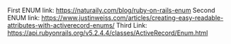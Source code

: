 
First ENUM link: https://naturaily.com/blog/ruby-on-rails-enum
Second ENUM link: https://www.justinweiss.com/articles/creating-easy-readable-attributes-with-activerecord-enums/
Third Link: https://api.rubyonrails.org/v5.2.4.4/classes/ActiveRecord/Enum.html
